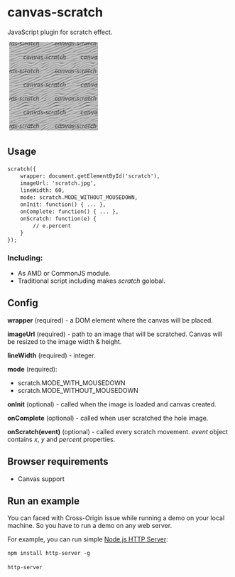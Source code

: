 # canvas-scratch
JavaScript plugin for scratch effect.

![Demo](/demo.gif)

## Usage
    scratch({
        wrapper: document.getElementById('scratch'),
        imageUrl: 'scratch.jpg',
        lineWidth: 60,
        mode: scratch.MODE_WITHOUT_MOUSEDOWN,
        onInit: function() { ... },
        onComplete: function() { ... },
        onScratch: function(e) {
            // e.percent
        }
    });

### Including:
* As AMD or CommonJS module.
* Traditional script including makes <var>scratch</var> golobal.

## Config

<b>wrapper</b> (required) - a DOM element where the canvas will be placed.

<b>imageUrl</b> (required) - path to an image that will be scratched. Canvas will be resized to the image width & height.

<b>lineWidth</b> (required) - integer.

<b>mode</b> (required):
* scratch.MODE_WITH_MOUSEDOWN
* scratch.MODE_WITHOUT_MOUSEDOWN

<b>onInit</b> (optional) - called when the image is loaded and canvas created.

<b>onComplete</b> (optional) - called when user scratched the hole image.

<b>onScratch(event)</b> (optional) - called every scratch movement. <var>event</var> object contains <var>x</var>, <var>y</var> and <var>percent</var> properties.


## Browser requirements

* Canvas support

## Run an example

You can faced with Cross-Origin issue while running a demo on your local machine.
So you have to run a demo on any web server.

For example, you can run simple [Node.js HTTP Server](https://www.npmjs.com/package/http-server):

    npm install http-server -g

    http-server